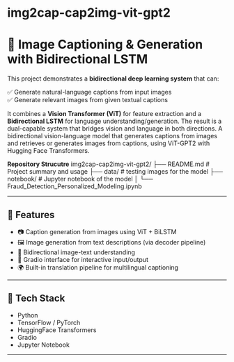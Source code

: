 # img2cap-cap2img-vit-gpt2
# 🧠 Image Captioning & Generation with Bidirectional LSTM

This project demonstrates a **bidirectional deep learning system** that can:

✅ Generate natural-language captions from input images  
✅ Generate relevant images from given textual captions  

It combines a **Vision Transformer (ViT)** for feature extraction and a **Bidirectional LSTM** for language understanding/generation. The result is a dual-capable system that bridges vision and language in both directions. A bidirectional vision-language model that generates captions from images and retrieves or generates images from captions, using ViT-GPT2 with Hugging Face Transformers.

**Repository Strucutre**
img2cap-cap2img-vit-gpt2/
├── README.md                          # Project summary and usage
├── data/                              # testing images for the model
├── notebook/                          # Jupyter notebook of the model
│   └── Fraud_Detection_Personalized_Modeling.ipynb

---

## 🚀 Features

- 📷 Caption generation from images using ViT + BiLSTM
- 🖼️ Image generation from text descriptions (via decoder pipeline)
- 🧠 Bidirectional image-text understanding
- 🧪 Gradio interface for interactive input/output
- 🌍 Built-in translation pipeline for multilingual captioning

---

## 🧰 Tech Stack

- Python
- TensorFlow / PyTorch
- HuggingFace Transformers
- Gradio
- Jupyter Notebook

---
